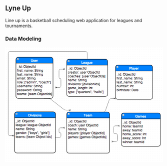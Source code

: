 ## Lyne Up

Line up is a basketball scheduling web application for leagues and tournaments.

### Data Modeling

![](/public/images/data.png)
